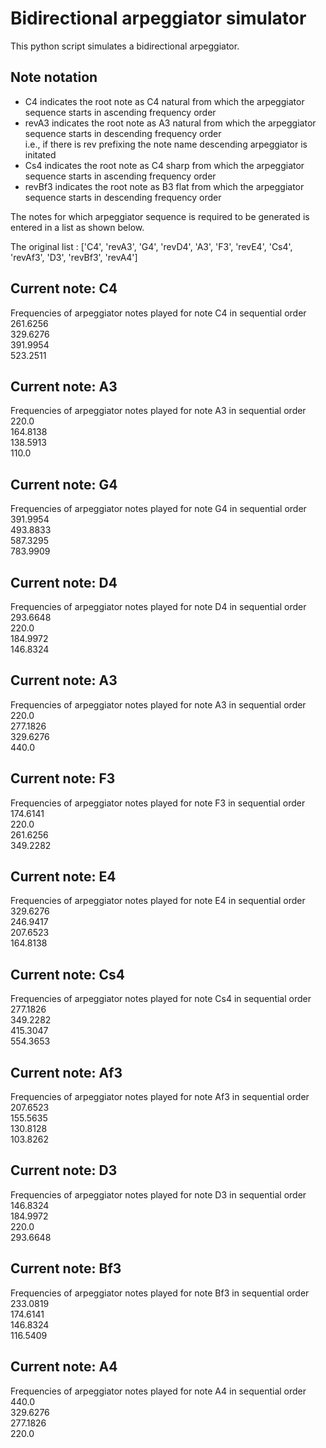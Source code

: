 # Bidirectional arpeggiator simulator

This python script simulates a bidirectional arpeggiator.

## Note notation

- C4 indicates the root note as C4 natural from which the arpeggiator sequence starts in ascending frequency order
- revA3 indicates the root note as A3 natural from which the arpeggiator sequence starts in descending frequency order\
   i.e., if there is rev prefixing the note name descending arpeggiator is initated
- Cs4 indicates the root note as C4 sharp from which the arpeggiator sequence starts in ascending frequency order
- revBf3 indicates the root note as B3 flat from which the arpeggiator sequence starts in descending frequency order

The notes for which arpeggiator sequence is required to be generated is entered in a list as shown below. 

The original list : ['C4', 'revA3', 'G4', 'revD4', 'A3', 'F3', 'revE4', 'Cs4', 'revAf3', 'D3', 'revBf3', 'revA4']

Current note: C4
------------------
Frequencies of arpeggiator notes played for note C4 in sequential order\
261.6256\
329.6276\
391.9954\
523.2511

Current note: A3
------------------
Frequencies of arpeggiator notes played for note A3 in sequential order\
220.0\
164.8138\
138.5913\
110.0

Current note: G4
------------------
Frequencies of arpeggiator notes played for note G4 in sequential order\
391.9954\
493.8833\
587.3295\
783.9909

Current note: D4
------------------
Frequencies of arpeggiator notes played for note D4 in sequential order\
293.6648\
220.0\
184.9972\
146.8324

Current note: A3
------------------
Frequencies of arpeggiator notes played for note A3 in sequential order\
220.0\
277.1826\
329.6276\
440.0

Current note: F3
------------------
Frequencies of arpeggiator notes played for note F3 in sequential order\
174.6141\
220.0\
261.6256\
349.2282

Current note: E4
------------------
Frequencies of arpeggiator notes played for note E4 in sequential order\
329.6276\
246.9417\
207.6523\
164.8138

Current note: Cs4
------------------
Frequencies of arpeggiator notes played for note Cs4 in sequential order\
277.1826\
349.2282\
415.3047\
554.3653

Current note: Af3
------------------
Frequencies of arpeggiator notes played for note Af3 in sequential order\
207.6523\
155.5635\
130.8128\
103.8262

Current note: D3
------------------
Frequencies of arpeggiator notes played for note D3 in sequential order\
146.8324\
184.9972\
220.0\
293.6648

Current note: Bf3
------------------
Frequencies of arpeggiator notes played for note Bf3 in sequential order\
233.0819\
174.6141\
146.8324\
116.5409

Current note: A4
------------------
Frequencies of arpeggiator notes played for note A4 in sequential order\
440.0\
329.6276\
277.1826\
220.0
